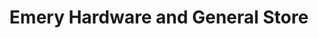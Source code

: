 ---
title: "Emery Hardware and General Store"
url: /brunswick/emery-hardware-and-general-store/
shop: convenience
---